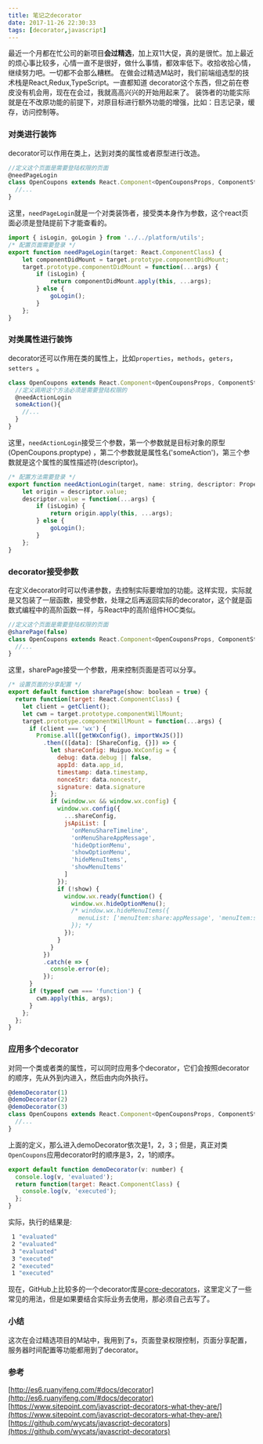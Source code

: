 ```yaml
---
title: 笔记之decorator
date: 2017-11-26 22:30:33
tags: [decorator,javascript]
---
```

最近一个月都在忙公司的新项目**会过精选**，加上双11大促，真的是很忙。加上最近的烦心事比较多，心情一直不是很好，做什么事情，都效率低下。收拾收拾心情，继续努力吧。一切都不会那么糟糕。
在做会过精选M站时，我们前端组选型的技术栈是React,Redux,TypeScript。一直都知道 decorator这个东西，但之前在卷皮没有机会用，现在在会过，我就高高兴兴的开始用起来了。
装饰者的功能实际就是在不改原功能的前提下，对原目标进行额外功能的增强，比如：日志记录，缓存，访问控制等。
### 对类进行装饰
decorator可以作用在类上，达到对类的属性或者原型进行改造。
```javascript
//定义这个页面是需要登陆权限的页面
@needPageLogin
class OpenCoupons extends React.Component<OpenCouponsProps, ComponentState>{
  //...
}
```
<!--more-->
这里，`needPageLogin`就是一个对类装饰者，接受类本身作为参数，这个react页面必须是登陆提前下才能查看的。
```javascript
import { isLogin, goLogin } from '../../platform/utils';
/* 配置页面需要登录 */
export function needPageLogin(target: React.ComponentClass) {
	let componentDidMount = target.prototype.componentDidMount;
	target.prototype.componentDidMount = function(...args) {
		if (isLogin) {
			return componentDidMount.apply(this, ...args);
		} else {
			goLogin();
		}
	};
}
```
### 对类属性进行装饰
decorator还可以作用在类的属性上，比如`properties`，`methods`，`geters`，`setters `。
```javascript
class OpenCoupons extends React.Component<OpenCouponsProps, ComponentState>{
  //定义调用这个方法必须是需要登陆权限的
  @needActionLogin
  someAction(){
    //...
  }
}
```
这里，`needActionLogin`接受三个参数，第一个参数就是目标对象的原型(OpenCoupons.proptype) ，第二个参数就是属性名('someAction')，第三个参数就是这个属性的属性描述符(descriptor)。
```javascript
/* 配置方法需要登录 */
export function needActionLogin(target, name: string, descriptor: PropertyDescriptor) {
	let origin = descriptor.value;
	descriptor.value = function(...args) {
		if (isLogin) {
			return origin.apply(this, ...args);
		} else {
			goLogin();
		}
	};
}
```
### decorator接受参数
在定义decorator时可以传递参数，去控制实际要增加的功能。这样实现，实际就是又包装了一层函数，接受参数，处理之后再返回实际的decorator，这个就是函数式编程中的高阶函数一样，与React中的高阶组件HOC类似。
```javascript
//定义这个页面是需要登陆权限的页面
@sharePage(false)
class OpenCoupons extends React.Component<OpenCouponsProps, ComponentState>{
  //...
}
```
这里，sharePage接受一个参数，用来控制页面是否可以分享。
```javascript
/* 设置页面的分享配置 */
export default function sharePage(show: boolean = true) {
  return function(target: React.ComponentClass) {
    let client = getClient();
    let cwm = target.prototype.componentWillMount;
    target.prototype.componentWillMount = function(...args) {
      if (client === 'wx') {
        Promise.all([getWxConfig(), importWxJS()])
          .then(([data]: [ShareConfig, {}]) => {
            let shareConfig: Huiguo.WxConfig = {
              debug: data.debug || false,
              appId: data.app_id,
              timestamp: data.timestamp,
              nonceStr: data.noncestr,
              signature: data.signature
            };
            if (window.wx && window.wx.config) {
              window.wx.config({
                ...shareConfig,
                jsApiList: [
                  'onMenuShareTimeline',
                  'onMenuShareAppMessage',
                  'hideOptionMenu',
                  'showOptionMenu',
                  'hideMenuItems',
                  'showMenuItems'
                ]
              });
              if (!show) {
                window.wx.ready(function() {
                  window.wx.hideOptionMenu();
                  /* window.wx.hideMenuItems({
                    menuList: ['menuItem:share:appMessage', 'menuItem:share:timeline']
                  }); */
                });
              }
            }
          })
          .catch(e => {
            console.error(e);
          });
      }
      if (typeof cwm === 'function') {
        cwm.apply(this, args);
      }
    };
  };
}
```
### 应用多个decorator
对同一个类或者类的属性，可以同时应用多个decorator，它们会按照decorator的顺序，先从外到内进入，然后由内向外执行。
```javascript
@demoDecorator(1)
@demoDecorator(2)
@demoDecorator(3)
class OpenCoupons extends React.Component<OpenCouponsProps, ComponentState>{
  //...
}
```
上面的定义，那么进入demoDecorator依次是1，2，3；但是，真正对类`OpenCoupons`应用decorator时的顺序是3，2，1的顺序。
```javascript
export default function demoDecorator(v: number) {
  console.log(v, 'evaluated');
  return function(target: React.ComponentClass) {
    console.log(v, 'executed');
  };
}
```
实际，执行的结果是:
```bash
 1 "evaluated"
 2 "evaluated"
 3 "evaluated"
 3 "executed"
 2 "executed"
 1 "executed"
```
现在，GitHub上比较多的一个decorator库是[core-decorators](https://github.com/jayphelps/core-decorators)，这里定义了一些常见的用法，但是如果要结合实际业务去使用，那必须自己去写了。
### 小结
这次在会过精选项目的M站中，我用到了s，页面登录权限控制，页面分享配置，服务器时间配置等功能都用到了decorator。

### 参考
[http://es6.ruanyifeng.com/#docs/decorator](http://es6.ruanyifeng.com/#docs/decorator)
[https://www.sitepoint.com/javascript-decorators-what-they-are/](https://www.sitepoint.com/javascript-decorators-what-they-are/)
[https://github.com/wycats/javascript-decorators](https://github.com/wycats/javascript-decorators)



